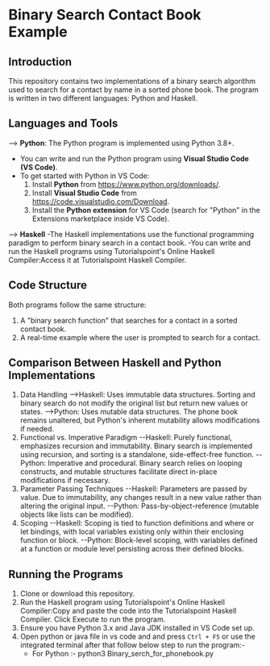 # Binary Search Contact Book Example

## Introduction
This repository contains two implementations of a binary search algorithm used to search for a contact by name in a sorted phone book. The program is written in two different languages: Python and Haskell.

## Languages and Tools
--> **Python**: The Python program is implemented using Python 3.8+.
  - You can write and run the Python program using **Visual Studio Code (VS Code)**.
  - To get started with Python in VS Code:
    1. Install **Python** from https://www.python.org/downloads/.
    2. Install **Visual Studio Code** from https://code.visualstudio.com/Download.
    3. Install the **Python extension** for VS Code (search for "Python" in the Extensions marketplace inside VS Code).
  
--> **Haskell**
   -The Haskell implementations use the functional programming paradigm to perform binary search in a contact book.
   -You can write and run the Haskell programs using Tutorialspoint's Online Haskell Compiler:Access it at Tutorialspoint Haskell Compiler.

	
## Code Structure
Both programs follow the same structure:
1. A "binary search function" that searches for a contact in a sorted contact book.
2. A real-time example where the user is prompted to search for a contact.

## Comparison Between Haskell and Python Implementations
1. Data Handling
-->Haskell: Uses immutable data structures. Sorting and binary search do not modify the original list but return new values or states.
-->Python: Uses mutable data structures. The phone book remains unaltered, but Python's inherent mutability allows modifications if needed.
2. Functional vs. Imperative Paradigm
--Haskell: Purely functional, emphasizes recursion and immutability. Binary search is implemented using recursion, and sorting is a standalone, side-effect-free function.
--Python: Imperative and procedural. Binary search relies on looping constructs, and mutable structures facilitate direct in-place modifications if necessary.
3. Parameter Passing Techniques
--Haskell: Parameters are passed by value. Due to immutability, any changes result in a new value rather than altering the original input.
--Python: Pass-by-object-reference (mutable objects like lists can be modified).
4. Scoping
--Haskell: Scoping is tied to function definitions and where or let bindings, with local variables existing only within their enclosing function or block.
--Python: Block-level scoping, with variables defined at a function or module level persisting across their defined blocks.
  
## Running the Programs
1. Clone or download this repository.
2. Run the Haskell program using Tutorialspoint's Online Haskell Compiler:Copy and paste the code into the Tutorialspoint Haskell Compiler.
Click Execute to run the program.
3. Ensure you have Python 3.x and Java JDK installed in VS Code set up.
4. Open python or java file in vs code and and press `Ctrl + F5` or use the integrated terminal after that follow below step to run the program:-
   	- For Python :- python3 Binary_serch_for_phonebook.py
